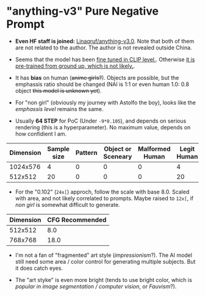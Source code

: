 # "anything-v3" Pure Negative Prompt #

- **Even HF staff is joined:** [Linaqruf/anything-v3.0](https://huggingface.co/Linaqruf/anything-v3.0). Note that both of them are not related to the author. The author is not revealed outside China.

- Seems that the model has been [fine tuned in CLIP level.](https://towardsdatascience.com/how-to-train-your-clip-45a451dcd303). Otherwise [it is pre-trained from ground up, which is not likely.](https://wandb.ai/capecape/train_sd/reports/How-to-Train-a-Conditional-Diffusion-Model-from-Scratch--VmlldzoyNzIzNTQ1).
- It has **bias** on human (~~anime girls?~~). Objects are possible, but the emphassis ratio should be changed (NAI is 1:1 or even human 1.0: 0.8 object ~~this model is unknown yet~~).
- For "non girl" (obviously my journey with Astolfo the boy), looks like the *emphassis level* remains the same. 
- Usually **64 STEP** for PoC (Under `-9*0.105`), and depends on serious rendering (this is a hyperparameter). No maximum value, depends on how confidient I am.

|Dimension|Sample size|Pattern|Object or Sceneary|Malformed Human|Legit Human|Body shape|
|---|---|---|---|---|---|---|
|1024x576|4|0|0|0|4|Normal|
|512x512|20|0|0|0|20|Normal|

- For the "0.102" (`24x[`) approch, follow the scale with base 8.0. Scaled with area, and not likely correlated to prompts. Maybe raised to `12x[`, if *non girl* is somewhat difficult to generate.

|Dimension|CFG Recommended|
|---|---|
|512x512|8.0|
|768x768|18.0|

- I'm not a fan of "fragmented" art style (*impressionism*?). The AI model still need some area / color control for generating multiple subjects. But it does catch eyes.

- The "art styke" is even more bright (tends to use bright color, which is *popular in image segmentation / computer vision*, or *Fauvism*?).
